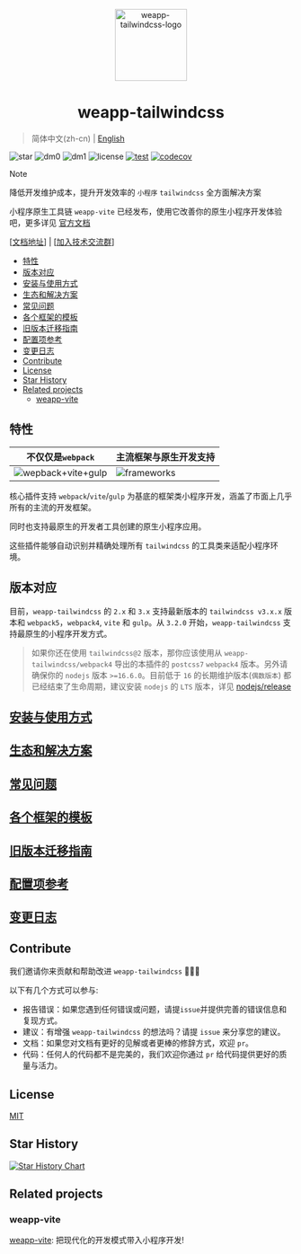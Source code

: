 <p align="center">

<a href="https://tw.icebreaker.top">

<img src="./assets/logo.png" alt="weapp-tailwindcss-logo" width="128">
</a>

<br>

<h1 align="center">weapp-tailwindcss</h1>

</p>

> 简体中文(zh-cn) | [English](./README_en.md)

![star](https://badgen.net/github/stars/sonofmagic/weapp-tailwindcss)
![dm0](https://badgen.net/npm/dm/weapp-tailwindcss)
![dm1](https://badgen.net/npm/dm/weapp-tailwindcss-webpack-plugin)
![license](https://badgen.net/npm/license/weapp-tailwindcss)
[![test](https://github.com/sonofmagic/weapp-tailwindcss/actions/workflows/test.yml/badge.svg?branch=main)](https://github.com/sonofmagic/weapp-tailwindcss/actions/workflows/test.yml)
[![codecov](https://codecov.io/gh/sonofmagic/weapp-tailwindcss/branch/main/graph/badge.svg?token=zn05qXYznt)](https://codecov.io/gh/sonofmagic/weapp-tailwindcss)

> [!NOTE]
> 降低开发维护成本，提升开发效率的 `小程序` `tailwindcss` 全方面解决方案
>
> 小程序原生工具链 `weapp-vite` 已经发布，使用它改善你的原生小程序开发体验吧，更多详见 [官方文档](https://vite.icebreaker.top/)

\[[文档地址](https://tw.icebreaker.top)\] \| \[[加入技术交流群](https://tw.icebreaker.top/docs/community/group)\]

- [特性](#特性)
- [版本对应](#版本对应)
- [安装与使用方式](#安装与使用方式)
- [生态和解决方案](#生态和解决方案)
- [常见问题](#常见问题)
- [各个框架的模板](#各个框架的模板)
- [旧版本迁移指南](#旧版本迁移指南)
- [配置项参考](#配置项参考)
- [变更日志](#变更日志)
- [Contribute](#contribute)
- [License](#license)
- [Star History](#star-history)
- [Related projects](#related-projects)
  - [weapp-vite](#weapp-vite)

## 特性

| 不仅仅是`webpack`                                   | 主流框架与原生开发支持                          |
| --------------------------------------------------- | ----------------------------------------------- |
| ![wepback+vite+gulp](./assets/weapp-tw-plugins.png) | ![frameworks](./assets/weapp-tw-frameworks.png) |

核心插件支持 `webpack`/`vite`/`gulp` 为基底的框架类小程序开发，涵盖了市面上几乎所有的主流的开发框架。

同时也支持最原生的开发者工具创建的原生小程序应用。

这些插件能够自动识别并精确处理所有 `tailwindcss` 的工具类来适配小程序环境。

## 版本对应

目前，`weapp-tailwindcss` 的 `2.x` 和 `3.x` 支持最新版本的 `tailwindcss v3.x.x` 版本和 `webpack5`，`webpack4`, `vite` 和 `gulp`。从 `3.2.0` 开始，`weapp-tailwindcss` 支持最原生的小程序开发方式。

> 如果你还在使用 `tailwindcss@2` 版本，那你应该使用从 `weapp-tailwindcss/webpack4` 导出的本插件的 `postcss7` `webpack4` 版本。另外请确保你的 `nodejs` 版本 `>=16.6.0`。目前低于 `16` 的长期维护版本(`偶数版本`) 都已经结束了生命周期，建议安装 `nodejs` 的 `LTS` 版本，详见 [nodejs/release](https://github.com/nodejs/release)

## [安装与使用方式](https://tw.icebreaker.top/docs/quick-start/install)

## [生态和解决方案](https://tw.icebreaker.top/docs/community/templates)

## [常见问题](https://tw.icebreaker.top/docs/issues/)

## [各个框架的模板](https://tw.icebreaker.top/docs/community/templates)

## [旧版本迁移指南](https://tw.icebreaker.top/docs/migrations/v2)

## [配置项参考](https://tw.icebreaker.top/docs/api/interfaces/UserDefinedOptions)

## [变更日志](./CHANGELOG.md)

## Contribute

我们邀请你来贡献和帮助改进 `weapp-tailwindcss` 💚💚💚

以下有几个方式可以参与:

- 报告错误：如果您遇到任何错误或问题，请提`issue`并提供完善的错误信息和复现方式。
- 建议：有增强 `weapp-tailwindcss` 的想法吗？请提 `issue` 来分享您的建议。
- 文档：如果您对文档有更好的见解或者更棒的修辞方式，欢迎 `pr`。
- 代码：任何人的代码都不是完美的，我们欢迎你通过 `pr` 给代码提供更好的质量与活力。

## License

[MIT](./LICENSE)

## Star History

[![Star History Chart](https://api.star-history.com/svg?repos=sonofmagic/weapp-tailwindcss&type=Date)](https://star-history.com/#sonofmagic/weapp-tailwindcss&Date)

## Related projects

### weapp-vite

[weapp-vite](https://vite.icebreaker.top/): 把现代化的开发模式带入小程序开发!
